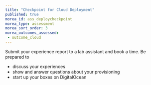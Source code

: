 ```yaml
---
title: "Checkpoint for Cloud Deployment"
published: true
morea_id: ass_deploycheckpoint
morea_type: assessment
morea_sort_order: 3
morea_outcomes_assessed:
 - outcome_cloud
---
```

Submit your experience report to a lab assistant and book a time. Be prepared to

- discuss your experiences
- show and answer questions about your provisioning
- start up your boxes on DigitalOcean

<!--Reaching this checkpoint corresponds to "Lab 1" in the course syllabus.-->